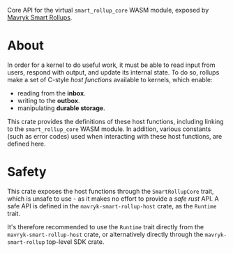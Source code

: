 Core API for the virtual `smart_rollup_core` WASM module, exposed by
[Mavryk Smart Rollups](https://protocol.mavryk.org/alpha/smart_rollups.html).

# About

In order for a kernel to do useful work, it must be able to read input from users, respond with output, and update
its internal state. To do so, rollups make a set of C-style *host functions* available to kernels, which enable:

- reading from the **inbox**.
- writing to the **outbox**.
- manipulating **durable storage**.

This crate provides the definitions of these host functions, including linking to the `smart_rollup_core` WASM module.
In addition, various constants (such as error codes) used when interacting with these host functions, are defined here.

# Safety

This crate exposes the host functions through the `SmartRollupCore` trait, which is unsafe to use - as it makes no effort
to provide a *safe rust* API. A safe API is defined in the `mavryk-smart-rollup-host` crate, as the `Runtime` trait.

It's therefore recommended to use the `Runtime` trait directly from the `mavryk-smart-rollup-host` crate, or
alternatively directly through the `mavryk-smart-rollup` top-level SDK crate.
